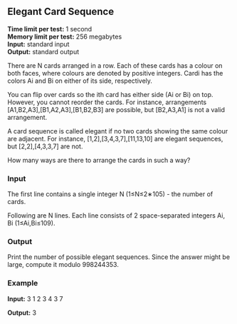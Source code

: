 ## Elegant Card Sequence

**Time limit per test:** 1 second  
**Memory limit per test:** 256 megabytes  
**Input:** standard input  
**Output:** standard output

There are N cards arranged in a row. Each of these cards has a colour on both faces, where colours are denoted by positive integers. Cardi has the colors Ai and Bi on either of its side, respectively.

You can flip over cards so the ith card has either side (Ai or Bi) on top. However, you cannot reorder the cards. For instance, arrangements [A1,B2,A3],[B1,A2,A3],[B1,B2,B3] are possible, but [B2,A3,A1] is not a valid arrangement.

A card sequence is called elegant if no two cards showing the same colour are adjacent. For instance, [1,2],[3,4,3,7],[11,13,10] are elegant sequences, but [2,2],[4,3,3,7] are not.

How many ways are there to arrange the cards in such a way?

### Input
The first line contains a single integer N (1≤N≤2∗105) - the number of cards.

Following are N lines. Each line consists of 2 space-separated integers Ai, Bi (1≤Ai,Bi≤109).

### Output
Print the number of possible elegant sequences. Since the answer might be large, compute it modulo 998244353.

### Example

**Input:**
3
1 2
3 4
3 7


**Output:**
3
